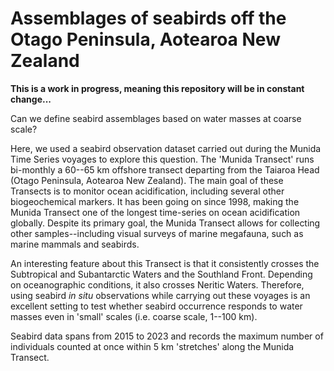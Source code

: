 # Assemblages of seabirds off the Otago Peninsula, Aotearoa New Zealand

**This is a work in progress, meaning this repository will be in constant change...**

Can we define seabird assemblages based on water masses at coarse scale?

Here, we used a seabird observation dataset carried out during the Munida Time Series voyages to explore this question. The 'Munida Transect' runs bi-monthly a 60--65 km offshore transect departing from the Taiaroa Head (Otago Peninsula, Aotearoa New Zealand). The main goal of these Transects is to monitor ocean acidification, including several other biogeochemical markers. It has been going on since 1998, making the Munida Transect one of the longest time-series on ocean acidification globally. Despite its primary goal, the Munida Transect allows for collecting other samples--including visual surveys of marine megafauna, such as marine mammals and seabirds.

An interesting feature about this Transect is that it consistently crosses the Subtropical and Subantarctic Waters and the Southland Front. Depending on oceanographic conditions, it also crosses Neritic Waters. Therefore, using seabird *in situ* observations while carrying out these voyages is an excellent setting to test whether seabird occurrence responds to water masses even in 'small' scales (i.e. coarse scale, 1--100 km).

Seabird data spans from 2015 to 2023 and records the maximum number of individuals counted at once within 5 km 'stretches' along the Munida Transect.
